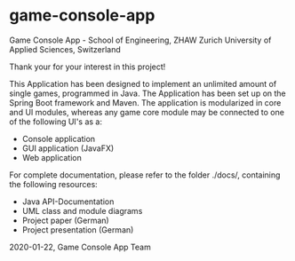 # game-console-app
Game Console App - School of Engineering, ZHAW Zurich University of Applied Sciences, Switzerland

Thank your for your interest in this project!

This Application has been designed to implement an unlimited amount of single games, 
programmed in Java. The Application has been set up on the Spring Boot framework and Maven. 
The application is modularized in core and UI modules, whereas any game core module may be 
connected to one of the following UI's as a: 
- Console application
- GUI application (JavaFX)
- Web application

For complete documentation, please refer to the folder ./docs/, containing the following 
resources:

- Java API-Documentation
- UML class and module diagrams
- Project paper (German)
- Project presentation (German)


2020-01-22, Game Console App Team